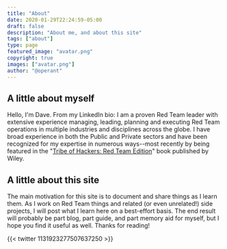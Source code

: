 ```yaml
---
title: "About"
date: 2020-01-29T22:24:59-05:00
draft: false
description: "About me, and about this site"
tags: ["about"]
type: page
featured_image: "avatar.png"
copyright: true
images: ["avatar.png"]
author: "@operant"
---
```

## A little about myself

Hello, I'm Dave. From my LinkedIn bio: I am a proven Red Team leader with extensive experience managing, leading, planning and executing Red Team operations in multiple industries and disciplines across the globe. I have broad experience in both the Public and Private sectors and have been recognized for my expertise in numerous ways--most recently by being featured in the "[Tribe of Hackers: Red Team Edition](/toh)" book published by Wiley.

## A little about this site

The main motivation for this site is to document and share things as I learn them. As I work on Red Team things and related (or even unrelated!) side projects, I will post what I learn here on a best-effort basis. The end result will probably be part blog, part guide, and part memory aid for myself, but I hope you find it useful as well. Thanks for reading!

{{< twitter 1131923277507637250 >}}